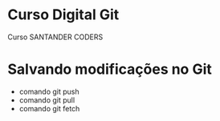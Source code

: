 # Curso Digital Git
Curso SANTANDER CODERS

# Salvando modificações no Git
* comando git push
* comando git pull
* comando git fetch
